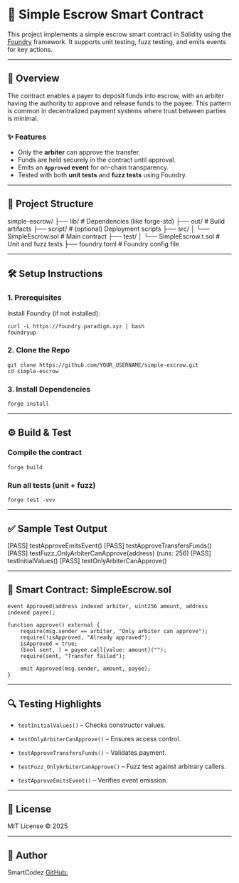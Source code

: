 # 🔐 Simple Escrow Smart Contract

This project implements a simple escrow smart contract in Solidity using the [Foundry](https://book.getfoundry.sh/) framework. It supports unit testing, fuzz testing, and emits events for key actions.

---

## 🚀 Overview

The contract enables a payer to deposit funds into escrow, with an arbiter having the authority to approve and release funds to the payee. This pattern is common in decentralized payment systems where trust between parties is minimal.

### ✨ Features
- Only the **arbiter** can approve the transfer.
- Funds are held securely in the contract until approval.
- Emits an **`Approved` event** for on-chain transparency.
- Tested with both **unit tests** and **fuzz tests** using Foundry.

---

## 📂 Project Structure

simple-escrow/
├── lib/ # Dependencies (like forge-std)
├── out/ # Build artifacts
├── script/ # (optional) Deployment scripts
├── src/
│ └── SimpleEscrow.sol # Main contract
├── test/
│ └── SimpleEscrow.t.sol # Unit and fuzz tests
├── foundry.toml # Foundry config file


---

## 🛠️ Setup Instructions

### 1. Prerequisites
Install Foundry (if not installed):

```solidity
curl -L https://foundry.paradigm.xyz | bash
foundryup
```
### 2. Clone the Repo
```solidity
git clone https://github.com/YOUR_USERNAME/simple-escrow.git
cd simple-escrow
```

### 3. Install Dependencies
```solidity 
forge install
```
---

## ⚙️ Build & Test

### Compile the contract
```solidity
forge build
```

### Run all tests (unit + fuzz)
```solidity 
forge test -vvv
```
---

## ✅ Sample Test Output
[PASS] testApproveEmitsEvent()
[PASS] testApproveTransfersFunds()
[PASS] testFuzz_OnlyArbiterCanApprove(address) (runs: 256)
[PASS] testInitialValues()
[PASS] testOnlyArbiterCanApprove()

---

## 📜 Smart Contract: SimpleEscrow.sol
```solidity
event Approved(address indexed arbiter, uint256 amount, address indexed payee);

function approve() external {
    require(msg.sender == arbiter, "Only arbiter can approve");
    require(!isApproved, "Already approved");
    isApproved = true;
    (bool sent, ) = payee.call{value: amount}("");
    require(sent, "Transfer failed");

    emit Approved(msg.sender, amount, payee);
}
```

---

## 🔍 Testing Highlights

- `testInitialValues()` – Checks constructor values.

- `testOnlyArbiterCanApprove()` – Ensures access control.

- `testApproveTransfersFunds()` – Validates payment.

- `testFuzz_OnlyArbiterCanApprove()` – Fuzz test against arbitrary callers.

- `testApproveEmitsEvent()` – Verifies event emission.

---

## 📄 License
MIT License © 2025

---

## 👤 Author
SmartCodez
[GitHub:](https://www.github.com/Natzsmart)
